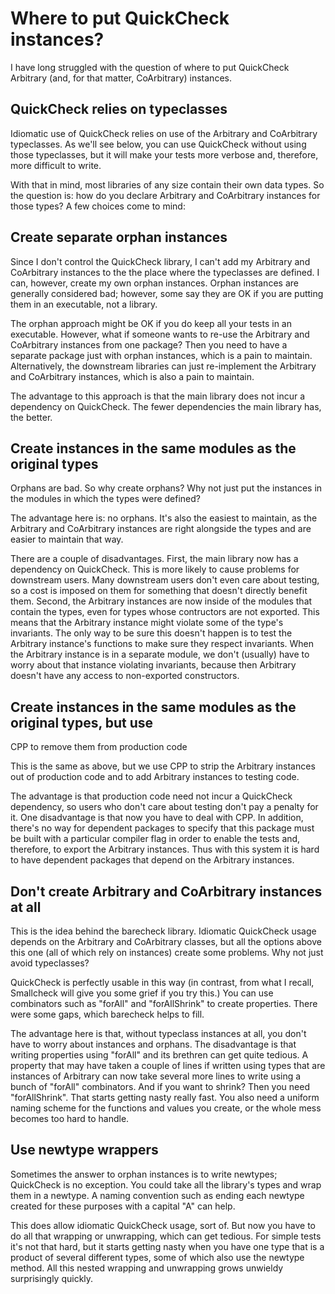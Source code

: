 # Where to put QuickCheck instances?

I have long struggled with the question of where to put QuickCheck
Arbitrary (and, for that matter, CoArbitrary) instances.

## QuickCheck relies on typeclasses

Idiomatic use of QuickCheck relies on use of the Arbitrary and
CoArbitrary typeclasses.  As we'll see below, you can use QuickCheck
without using those typeclasses, but it will make your tests more
verbose and, therefore, more difficult to write.

With that in mind, most libraries of any size contain their own data
types.  So the question is: how do you declare Arbitrary and
CoArbitrary instances for those types?  A few choices come to mind:

## Create separate orphan instances

Since I don't control the QuickCheck library, I can't add my Arbitrary
and CoArbitrary instances to the the place where the typeclasses are
defined.  I can, however, create my own orphan instances.  Orphan
instances are generally considered bad; however, some say they are OK
if you are putting them in an executable, not a library.

The orphan approach might be OK if you do keep all your tests in an
executable.  However, what if someone wants to re-use the Arbitrary
and CoArbitrary instances from one package?  Then you need to have a
separate package just with orphan instances, which is a pain to
maintain.  Alternatively, the downstream libraries can just
re-implement the Arbitrary and CoArbitrary instances, which is also a
pain to maintain.

The advantage to this approach is that the main library does not incur
a dependency on QuickCheck.  The fewer dependencies the main library
has, the better.

## Create instances in the same modules as the original types

Orphans are bad.  So why create orphans?  Why not just put the
instances in the modules in which the types were defined?

The advantage here is: no orphans.  It's also the easiest to maintain,
as the Arbitrary and CoArbitrary instances are right alongside the
types and are easier to maintain that way.

There are a couple of disadvantages.  First, the main library now has
a dependency on QuickCheck.  This is more likely to cause problems for
downstream users.  Many downstream users don't even care about
testing, so a cost is imposed on them for something that doesn't
directly benefit them.  Second, the Arbitrary instances are now inside
of the modules that contain the types, even for types whose
contructors are not exported.  This means that the Arbitrary instance
might violate some of the type's invariants.  The only way to be sure
this doesn't happen is to test the Arbitrary instance's functions to
make sure they respect invariants.  When the Arbitrary instance is in
a separate module, we don't (usually) have to worry about that
instance violating invariants, because then Arbitrary doesn't have any
access to non-exported constructors.

## Create instances in the same modules as the original types, but use
   CPP to remove them from production code

This is the same as above, but we use CPP to strip the Arbitrary
instances out of production code and to add Arbitrary instances to
testing code.

The advantage is that production code need not incur a QuickCheck
dependency, so users who don't care about testing don't pay a penalty
for it.  One disadvantage is that now you have to deal with CPP.  In
addition, there's no way for dependent packages to specify that this
package must be built with a particular compiler flag in order to
enable the tests and, therefore, to export the Arbitrary instances.
Thus with this system it is hard to have dependent packages that
depend on the Arbitrary instances.

## Don't create Arbitrary and CoArbitrary instances at all

This is the idea behind the barecheck library.  Idiomatic QuickCheck
usage depends on the Arbitrary and CoArbitrary classes, but all the
options above this one (all of which rely on instances) create some
problems.  Why not just avoid typeclasses?

QuickCheck is perfectly usable in this way (in contrast, from what I
recall, Smallcheck will give you some grief if you try this.)  You can
use combinators such as "forAll" and "forAllShrink" to create
properties.  There were some gaps, which barecheck helps to fill.

The advantage here is that, without typeclass instances at all, you
don't have to worry about instances and orphans.  The disadvantage is
that writing properties using "forAll" and its brethren can get quite tedious.
A property that may have taken a couple of lines if written using
types that are instances of Arbitrary can now take several more lines
to write using a bunch of "forAll" combinators.  And if you want to
shrink?  Then you need "forAllShrink".  That starts getting nasty
really fast.  You also need a uniform naming scheme for the functions
and values you create, or the whole mess becomes too hard to handle.

## Use newtype wrappers

Sometimes the answer to orphan instances is to write newtypes;
QuickCheck is no exception.  You could take all the library's types
and wrap them in a newtype.  A naming convention such as ending each
newtype created for these purposes with a capital "A" can help.

This does allow idiomatic QuickCheck usage, sort of.  But now you have
to do all that wrapping or unwrapping, which can get tedious.  For
simple tests it's not that hard, but it starts getting nasty when you
have one type that is a product of several different types, some of
which also use the newtype method.  All this nested wrapping and
unwrapping grows unwieldy surprisingly quickly.

